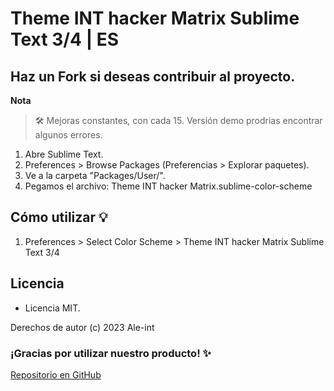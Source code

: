 # Theme INT hacker Matrix Sublime Text 3/4 | ES

## Haz un Fork si deseas contribuir al proyecto.

**Nota**
> 🛠 Mejoras constantes, con cada 15. Versión demo  prodrias encontrar algunos errores.

1. Abre Sublime Text.
2. Preferences > Browse Packages (Preferencias > Explorar paquetes).
3. Ve a la carpeta "Packages/User/".
4. Pegamos el archivo: Theme INT hacker Matrix.sublime-color-scheme

## Cómo utilizar 💡

1. Preferences > Select Color Scheme > Theme INT hacker Matrix Sublime Text 3/4

## Licencia

- Licencia MIT.

Derechos de autor (c) 2023 Ale-int

### ¡Gracias por utilizar nuestro producto! ✨

[Repositorio en GitHub](https://github.com/Ale-int/Theme-INT-hacker-Matrix-Sublime-Text-3-4)

